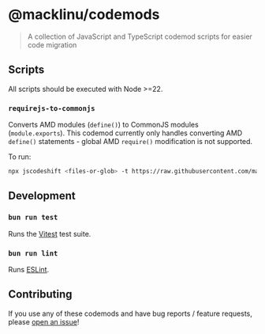 # @macklinu/codemods

> A collection of JavaScript and TypeScript codemod scripts for easier code migration

## Scripts

All scripts should be executed with Node >=22.

### `requirejs-to-commonjs`

Converts AMD modules (`define()`) to CommonJS modules (`module.exports`). This
codemod currently only handles converting AMD `define()` statements - global AMD
`require()` modification is not supported.

To run:

```sh
npx jscodeshift <files-or-glob> -t https://raw.githubusercontent.com/macklinu/codemods/master/src/requirejs-to-commonjs.js
```

## Development

### `bun run test`

Runs the [Vitest](https://vitest.dev/) test suite.

### `bun run lint`

Runs [ESLint](https://eslint.org/).

## Contributing

If you use any of these codemods and have bug reports / feature requests, please
[open an issue](https://github.com/macklinu/codemods/issues/new)!
